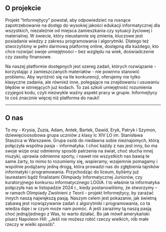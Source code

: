 ## O projekcie

Projekt “Informejtycy” powstał, aby odpowiedzieć na rosnące zapotrzebowanie na dostęp do wysokiej jakości edukacji informatycznej dla wszystkich, niezależnie od miejsca zamieszkania czy sytuacji życiowej i materialnej. W świecie, który nieustannie się zmienia, kluczowe jest posiadanie wiedzy z zakresu programowania i algorytmiki. Dlatego też stworzyliśmy w pełni darmową platformę online, dostępną dla każdego, kto chce rozwijać swoje umiejętności – bez względu na wiek, doświadczenie czy zasoby finansowe.

Na naszej platformie dostępnych jest szereg zadań, których rozwiązanie - korzystając z zamieszczanych materiałów - nie powinno stanowić problemu. Aby wyróżnić się na tle konkurencji, oferujemy nie tylko klasyczne zadania, ale również inne, polegające na znajdowaniu i usuwaniu błędów w istniejących już kodach. To zaś szkoli umiejętność rozumienia czyjegoś kodu, czyli niezwykle ważny aspekt pracy w grupie. Informejtycy to coś znacznie więcej niż platforma do nauki!

---

## O nas

To my - Krysia, Zuzia, Adam, Antek, Bartek, Dawid, Eryk, Patryk i Szymon, dziewięcioosobowa grupa uczniów z klasy Ic XIV LO im. Stanisława Staszica w Warszawie. Grupa osób do niedawna sobie nieznajomych, którą połączyła wspólna pasja - informatyka. I choć każdy z nas jest inny, bo ma swoje wizje oraz odmienny sposób patrzenia na świat, choć słucha innej muzyki, uprawia odmienne sporty, i nawet nie wszystkich nas bawią te same żarty, to mimo to rozumiemy się, wspieramy, wzajemnie pomagamy i wspólnie podążamy jedną drogą, która prowadzi nas do zgłębienia tajników informatyki i programowania. Przychodząc do liceum, byliśmy już laureatami bądź finalistami Olimpiady Informatycznej Juniorów, czy kuratoryjnego konkursu informatycznego LOGIA. I to właśnie ta informatyka połączyła nas w listopadzie 2024 r., kiedy postanowiliśmy, że stworzymy – w ramach Olimpiady Zwolnieni z Teorii - projekt Informejtycy, by zarażać innych naszą największą pasją. Naszym celem jest pokazanie, jak świetną zabawą jest rozwiązywanie zadań z algorytmiki i programowania, co ta wiedza daje i w czym może nam pomóc. A jeśli zarazimy tą naszą pasją choć jedną/jednego z Was, to warto działać. Bo jak mówił amerykański pisarz Napoleon Hill: „Jeśli nie możesz robić rzeczy wielkich, rób małe rzeczy w wielki sposób”.